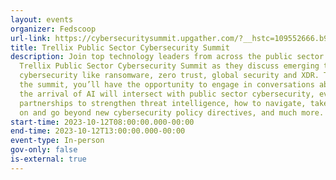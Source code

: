 ```yaml
---
layout: events
organizer: Fedscoop
url-link: https://cybersecuritysummit.upgather.com/?__hstc=109552666.b9f2fefdb1ba63e7a7822d1b83e67ff3.1683156570160.1694436175719.1694442191626.22&__hssc=109552666.2.1694442191626&__hsfp=2106842337
title: Trellix Public Sector Cybersecurity Summit
description: Join top technology leaders from across the public sector at the
  Trellix Public Sector Cybersecurity Summit as they discuss emerging topics in
  cybersecurity like ransomware, zero trust, global security and XDR. Throughout
  the summit, you’ll have the opportunity to engage in conversations about how
  the arrival of AI will intersect with public sector cybersecurity, evolving
  partnerships to strengthen threat intelligence, how to navigate, take action
  on and go beyond new cybersecurity policy directives, and much more.
start-time: 2023-10-12T08:00:00.000-00:00
end-time: 2023-10-12T13:00:00.000-00:00
event-type: In-person
gov-only: false
is-external: true
---
```

